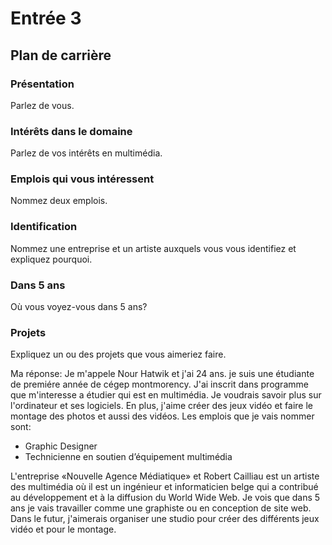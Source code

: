 # Entrée 3
## Plan de carrière

### Présentation
Parlez de vous. 

### Intérêts dans le domaine
Parlez de vos intérêts en multimédia. 

### Emplois qui vous intéressent
Nommez deux emplois.

### Identification
Nommez une entreprise et un artiste auxquels vous vous identifiez et expliquez pourquoi. 

### Dans 5 ans
Où vous voyez-vous dans 5 ans? 

### Projets
Expliquez un ou des projets que vous aimeriez faire. 


Ma réponse:
Je m'appele Nour Hatwik et j'ai 24 ans. je suis une étudiante de premiére année de cégep montmorency. J'ai inscrit dans programme que m'interesse a étudier qui est en multimédia.
Je voudrais savoir plus sur l'ordinateur et ses logiciels. En plus, j'aime créer des jeux vidéo et faire le montage des photos et aussi des vidéos.
Les emplois que je vais nommer sont:
- Graphic Designer
- Technicienne en soutien d’équipement multimédia

L'entreprise «Nouvelle Agence Médiatique» et Robert Cailliau est un artiste des multimédia où il est un ingénieur et informaticien belge qui a contribué au développement et à la diffusion du World Wide Web.
Je vois que dans 5 ans je vais travailler comme une graphiste ou en conception de site web.
Dans le futur, j'aimerais organiser une studio pour créer des différents jeux vidéo et pour le montage.
